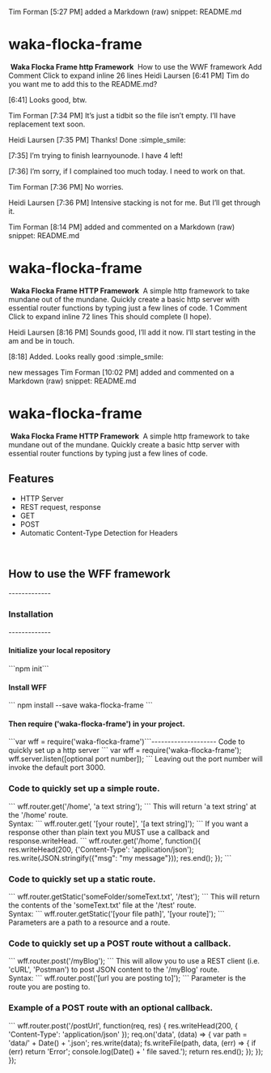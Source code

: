 
Tim Forman [5:27 PM]
added a Markdown (raw) snippet: README.md
# waka-flocka-frame
​
<strong>Waka Flocka Frame http Framework</strong>
​
How to use the WWF framework
Add Comment Click to expand inline 26 lines
Heidi Laursen [6:41 PM]
Tim do you want me to add this to the README.md?

[6:41]
Looks good, btw.

Tim Forman [7:34 PM]
It’s just a tidbit so the file isn’t empty. I’ll have replacement text soon.

Heidi Laursen [7:35 PM]
Thanks! Done :simple_smile:

[7:35]
I’m trying to finish learnyounode. I have 4 left!

[7:36]
I’m sorry, if I complained too much today. I need to work on that.

Tim Forman [7:36 PM]
No worries.

Heidi Laursen [7:36 PM]
Intensive stacking is not for me. But I’ll get through it.

Tim Forman [8:14 PM]
added and commented on a Markdown (raw) snippet: README.md
# waka-flocka-frame
​
<strong>Waka Flocka Frame HTTP Framework</strong>
​
A simple http framework to take mundane out of the mundane. Quickly create a basic http server with essential router functions by typing just a few lines of code.
1 Comment Click to expand inline 72 lines
This should complete (I hope).

Heidi Laursen [8:16 PM]
Sounds good, I’ll add it now. I’ll start testing in the am and be in touch.

[8:18]
Added. Looks really good :simple_smile:

new messages
Tim Forman [10:02 PM]
added and commented on a Markdown (raw) snippet: README.md
# waka-flocka-frame
​
<strong>Waka Flocka Frame HTTP Framework</strong>
​
A simple http framework to take mundane out of the mundane. Quickly create a basic http server with essential router functions by typing just a few lines of code.
​
<h2>Features</h2>
<ul>
 <li>HTTP Server</li>
 <li>REST request, response</li>
 <li>GET</li>
 <li>POST</li>
 <li>Automatic Content-Type Detection for Headers</li>
</ul>
​
<h2>How to use the WFF framework</h2>
-------------
<h3>Installation</h3>
-------------
<h4>Initialize your local repository</h4>
  ```npm init```
​
<h4>Install WFF</h4>
```
npm install --save waka-flocka-frame
```
​
<h4>Then require ('waka-flocka-frame') in your project.</h4>
​
```var wff = require('waka-flocka-frame')```
​
--------------------
Code to quickly set up a http server
```
var wff = require('waka-flocka-frame');
​
wff.server.listen([optional port number]);
```
Leaving out the port number will invoke the default port 3000.
​
<h3>Code to quickly set up a simple route.</h3>
```
wff.router.get('/home', 'a text string');
```
This will return 'a text string' at the '/home' route.<br>
Syntax:
 ```
 wff.router.get( '[your route]', '[a text string]');
 ```
If you want a response other than plain text you MUST use a callback
and response.writeHead.
```
wff.router.get('/home', function(){
    res.writeHead(200, {'Content-Type': 'application/json');
    res.write(JSON.stringify({"msg": "my message"}));
    res.end();
  });
```
<h3>Code to quickly set up a static route.</h3>
```
wff.router.getStatic('someFolder/someText.txt', '/test');
```
This will return the contents of the 'someText.txt' file at the '/test' route.<br>
Syntax:
```
wff.router.getStatic('[your file path]', '[your route]');
```
Parameters are a path to a resource and a route.
​
<h3>Code to quickly set up a POST route without a callback.</h3>
```
wff.router.post('/myBlog');
```
This will allow you to use a REST client (i.e. 'cURL', 'Postman') to post JSON content to the '/myBlog' route.<br>
Syntax:
```
wff.router.post('[url you are posting to]');
```
Parameter is the route you are posting to.
​
<h3>Example of a POST route with an optional callback.</h3>
```
wff.router.post('/postUrl', function(req, res) {
  res.writeHead(200, { 'Content-Type': 'application/json' });
   req.on('data', (data) => {
     var path = 'data/' + Date() + '.json';
     res.write(data);
     fs.writeFile(path, data, (err) => {
       if (err) return 'Error';
       console.log(Date() + ' file saved.');
       return res.end();
     });
   });
});

